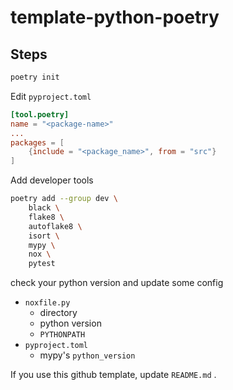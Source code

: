 # template-python-poetry

## Steps

```sh
poetry init
```

Edit `pyproject.toml`

```toml
[tool.poetry]
name = "<package-name>"
...
packages = [
    {include = "<package_name>", from = "src"}
]
```

Add developer tools

```sh
poetry add --group dev \
    black \
    flake8 \
    autoflake8 \
    isort \
    mypy \
    nox \
    pytest
```

check your python version and update some config

- `noxfile.py`
  - directory
  - python version
  - `PYTHONPATH`
- `pyproject.toml`
  - mypy's `python_version`

If you use this github template, update `README.md` .
